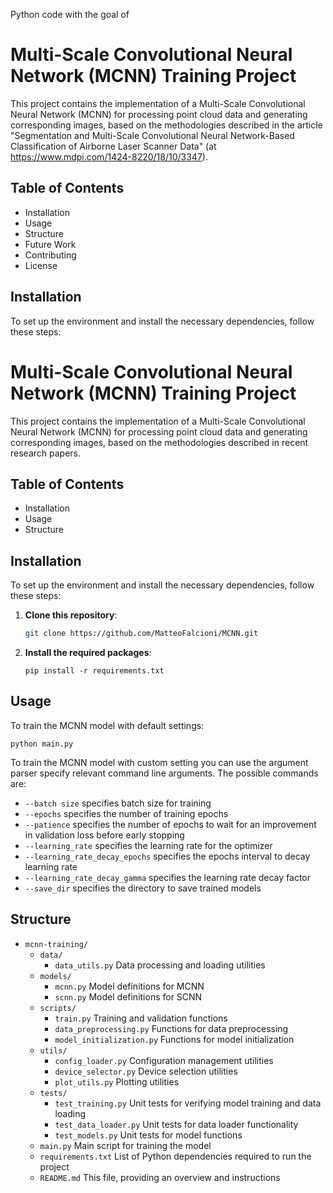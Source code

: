 Python code with the goal of 

# Multi-Scale Convolutional Neural Network (MCNN) Training Project

This project contains the implementation of a Multi-Scale Convolutional Neural Network (MCNN) for processing point cloud data and generating corresponding images, based on the methodologies described in the article "Segmentation and Multi-Scale Convolutional Neural
Network-Based Classification of Airborne Laser
Scanner Data" (at https://www.mdpi.com/1424-8220/18/10/3347).

## Table of Contents
- Installation
- Usage
- Structure
- Future Work
- Contributing
- License

## Installation

To set up the environment and install the necessary dependencies, follow these steps:

# Multi-Scale Convolutional Neural Network (MCNN) Training Project

This project contains the implementation of a Multi-Scale Convolutional Neural Network (MCNN) for processing point cloud data and generating corresponding images, based on the methodologies described in recent research papers.

## Table of Contents
- Installation
- Usage
- Structure

## Installation

To set up the environment and install the necessary dependencies, follow these steps:

1. **Clone this repository**:

   ```bash
   git clone https://github.com/MatteoFalcioni/MCNN.git
   ```

2. **Install the required packages**:

    `pip install -r requirements.txt`


## Usage

To train the MCNN model with default settings:

    python main.py

To train the MCNN model with custom setting you can use the argument parser specify relevant command line arguments. The possible commands are:

- `--batch size`  specifies batch size for training
- `--epochs` specifies the number of training epochs
- `--patience` specifies the number of epochs to wait for an improvement in validation loss before early stopping
- `--learning_rate` specifies the learning rate for the optimizer
- `--learning_rate_decay_epochs` specifies the epochs interval to decay learning rate 
- `--learning_rate_decay_gamma` specifies the learning rate decay factor
- `--save_dir` specifies the directory to save trained models

## Structure

- `mcnn-training/`
  - `data/`
    - `data_utils.py`           Data processing and loading utilities
  - `models/`
    - `mcnn.py`                Model definitions for MCNN
    - `scnn.py`                 Model definitions for SCNN
  - `scripts/`
    - `train.py`                Training and validation functions
    - `data_preprocessing.py`   Functions for data preprocessing
    - `model_initialization.py` Functions for model initialization
  - `utils/`
    - `config_loader.py`       Configuration management utilities
    - `device_selector.py`      Device selection utilities
    - `plot_utils.py`           Plotting utilities
  - `tests/`
    - `test_training.py`        Unit tests for verifying model training and data loading
    - `test_data_loader.py`     Unit tests for data loader functionality
    - `test_models.py`          Unit tests for model functions
  - `main.py`                   Main script for training the model
  - `requirements.txt`          List of Python dependencies required to run the project
  - `README.md`                 This file, providing an overview and instructions





